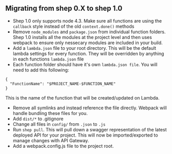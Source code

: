 ## Migrating from shep 0.X to shep 1.0

- Shep 1.0 only supports node 4.3. Make sure all functions are using the `callback` style instead of the old `context.done()` methods
- Remove `node_modules` and `package.json` from individual function folders. Shep 1.0 installs all the modules at the project level and then uses webpack to ensure only nessecary modules are included in your build.
- Add a `lambda.json` file to your root directory. This will be the default lambda settings for every function. They will be overridden by anything in each functions `lambda.json` file
- Each function folder should have it's own `lambda.json file`. You will need to add this following:

```
{
  "FunctionName": "$PROJECT_NAME-$FUNCTION_NAME"
}
```

This is the name of the function that will be created/updated on Lambda.


- Remove all symlinks and instead reference the file directly. Webpack will handle bundling these files for you.
- Add `dist/*` to .gitignore
- Change all files in `config/` from `.json` to `.js`
- Run `shep pull`. This will pull down a swagger representation of the latest deployed API for your project. This will now be imported/exported to manage changes with API Gateway.
- Add a webpack.config.js file to the project root.
